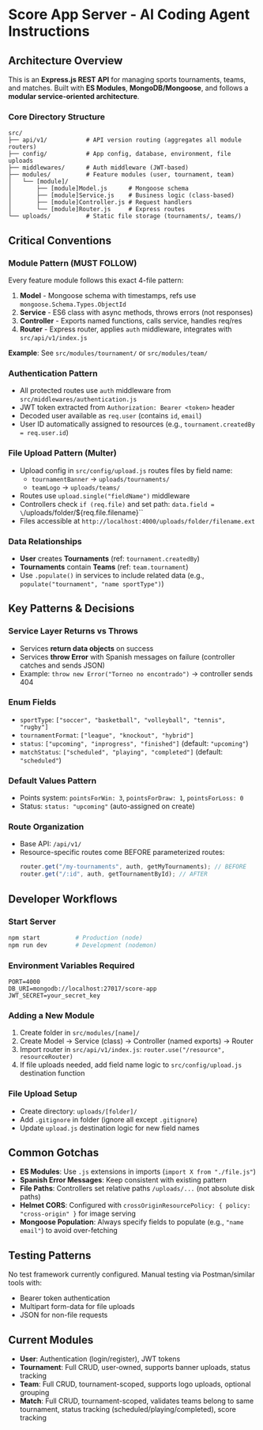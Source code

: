 # Score App Server - AI Coding Agent Instructions

## Architecture Overview

This is an **Express.js REST API** for managing sports tournaments, teams, and matches. Built with **ES Modules**, **MongoDB/Mongoose**, and follows a **modular service-oriented architecture**.

### Core Directory Structure

```
src/
├── api/v1/           # API version routing (aggregates all module routers)
├── config/           # App config, database, environment, file uploads
├── middlewares/      # Auth middleware (JWT-based)
├── modules/          # Feature modules (user, tournament, team)
│   └── [module]/
│       ├── [module]Model.js      # Mongoose schema
│       ├── [module]Service.js    # Business logic (class-based)
│       ├── [module]Controller.js # Request handlers
│       └── [module]Router.js     # Express routes
└── uploads/          # Static file storage (tournaments/, teams/)
```

## Critical Conventions

### Module Pattern (MUST FOLLOW)

Every feature module follows this exact 4-file pattern:

1. **Model** - Mongoose schema with timestamps, refs use `mongoose.Schema.Types.ObjectId`
2. **Service** - ES6 class with async methods, throws errors (not responses)
3. **Controller** - Exports named functions, calls service, handles req/res
4. **Router** - Express router, applies `auth` middleware, integrates with `src/api/v1/index.js`

**Example**: See `src/modules/tournament/` or `src/modules/team/`

### Authentication Pattern

- All protected routes use `auth` middleware from `src/middlewares/authentication.js`
- JWT token extracted from `Authorization: Bearer <token>` header
- Decoded user available as `req.user` (contains `id`, `email`)
- User ID automatically assigned to resources (e.g., `tournament.createdBy = req.user.id`)

### File Upload Pattern (Multer)

- Upload config in `src/config/upload.js` routes files by field name:
  - `tournamentBanner` → `uploads/tournaments/`
  - `teamLogo` → `uploads/teams/`
- Routes use `upload.single("fieldName")` middleware
- Controllers check `if (req.file)` and set path: `data.field = \`/uploads/folder/${req.file.filename}\``
- Files accessible at `http://localhost:4000/uploads/folder/filename.ext`

### Data Relationships

- **User** creates **Tournaments** (ref: `tournament.createdBy`)
- **Tournaments** contain **Teams** (ref: `team.tournament`)
- Use `.populate()` in services to include related data (e.g., `populate("tournament", "name sportType")`)

## Key Patterns & Decisions

### Service Layer Returns vs Throws

- Services **return data objects** on success
- Services **throw Error** with Spanish messages on failure (controller catches and sends JSON)
- Example: `throw new Error("Torneo no encontrado")` → controller sends 404

### Enum Fields

- `sportType`: `["soccer", "basketball", "volleyball", "tennis", "rugby"]`
- `tournamentFormat`: `["league", "knockout", "hybrid"]`
- `status`: `["upcoming", "inprogress", "finished"]` (default: `"upcoming"`)
- `matchStatus`: `["scheduled", "playing", "completed"]` (default: `"scheduled"`)

### Default Values Pattern

- Points system: `pointsForWin: 3`, `pointsForDraw: 1`, `pointsForLoss: 0`
- Status: `status: "upcoming"` (auto-assigned on create)

### Route Organization

- Base API: `/api/v1/`
- Resource-specific routes come BEFORE parameterized routes:
  ```javascript
  router.get("/my-tournaments", auth, getMyTournaments); // BEFORE
  router.get("/:id", auth, getTournamentById); // AFTER
  ```

## Developer Workflows

### Start Server

```bash
npm start          # Production (node)
npm run dev        # Development (nodemon)
```

### Environment Variables Required

```
PORT=4000
DB_URI=mongodb://localhost:27017/score-app
JWT_SECRET=your_secret_key
```

### Adding a New Module

1. Create folder in `src/modules/[name]/`
2. Create Model → Service (class) → Controller (named exports) → Router
3. Import router in `src/api/v1/index.js`: `router.use("/resource", resourceRouter)`
4. If file uploads needed, add field name logic to `src/config/upload.js` destination function

### File Upload Setup

- Create directory: `uploads/[folder]/`
- Add `.gitignore` in folder (ignore all except `.gitignore`)
- Update `upload.js` destination logic for new field names

## Common Gotchas

- **ES Modules**: Use `.js` extensions in imports (`import X from "./file.js"`)
- **Spanish Error Messages**: Keep consistent with existing pattern
- **File Paths**: Controllers set relative paths `/uploads/...` (not absolute disk paths)
- **Helmet CORS**: Configured with `crossOriginResourcePolicy: { policy: "cross-origin" }` for image serving
- **Mongoose Population**: Always specify fields to populate (e.g., `"name email"`) to avoid over-fetching

## Testing Patterns

No test framework currently configured. Manual testing via Postman/similar tools with:

- Bearer token authentication
- Multipart form-data for file uploads
- JSON for non-file requests

## Current Modules

- **User**: Authentication (login/register), JWT tokens
- **Tournament**: Full CRUD, user-owned, supports banner uploads, status tracking
- **Team**: Full CRUD, tournament-scoped, supports logo uploads, optional grouping
- **Match**: Full CRUD, tournament-scoped, validates teams belong to same tournament, status tracking (scheduled/playing/completed), score tracking
